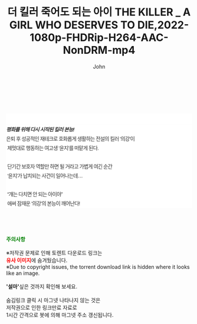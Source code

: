 ﻿---
layout: post
title:  "더 킬러 죽어도 되는 아이 THE KILLER _ A GIRL WHO DESERVES TO DIE,2022-1080p-FHDRip-H264-AAC-NonDRM-mp4"
author: John
categories: [ 영화 ]
tags: [  ]
image:  
description: "더 킬러 죽어도 되는 아이 THE KILLER _ A GIRL WHO DESERVES TO DIE,2022-1080p-FHDRip-H264-AAC-NonDRM-mp4 torrent 정보 공유"
toc: true
toc_sticky: true
---

<br>
<div class="view-img">
<a class="view_image" href="https://torrentmobile59.com/bbs/view_image.php?fn=%2Fdata%2Ffile%2Fmovie%2F2345726642_i24bvwP8_36025df796bfa25d69dd9291a397a76148d64537.jpg" target="_blank"><img alt="" class="img-tag" content="https://torrentmobile59.com/data/file/movie/2345726642_i24bvwP8_36025df796bfa25d69dd9291a397a76148d64537.jpg" itemprop="image" src="https://torrentmobile59.com/data/file/movie/2345726642_i24bvwP8_36025df796bfa25d69dd9291a397a76148d64537.jpg"/></a><a class="view_image" href="https://torrentmobile59.com/bbs/view_image.php?fn=%2Fdata%2Ffile%2Fmovie%2F2345726642_WB6C2lip_c72c2a9526b4eff8f9f0c8fa8d8385688f659bd1.jpg" target="_blank"><img alt="" class="img-tag" content="https://torrentmobile59.com/data/file/movie/2345726642_WB6C2lip_c72c2a9526b4eff8f9f0c8fa8d8385688f659bd1.jpg" itemprop="image" src="https://torrentmobile59.com/data/file/movie/2345726642_WB6C2lip_c72c2a9526b4eff8f9f0c8fa8d8385688f659bd1.jpg"/></a></div><div class="view-content" itemprop="description">
<p><br/></p><div class="title_area" style="margin:0px 0px 9px;padding:0px;list-style:none;font-size:12px;font-family:'나눔고딕', NanumGothic, '돋움', Dotum, Helvetica, 'AppleSDGothicNeo-Medium', AppleGothic, sans-serif;height:30px;float:none;background-color:rgb(255,255,255);"><h4 class="h_story" style="margin:5px 10px 0px 0px;padding:0px;list-style:none;font-size:12px;font-family:'돋움', sans-serif;height:18px;width:49px;background:url(&quot;https://ssl.pstatic.net/static/movie/2020/10/h_tx_sp5.png&quot;) no-repeat 0px -17px;float:left;"><strong class="blind" style="margin:0px;padding:0px;list-style:none;font-size:0px;font-family:inherit;color:inherit;width:1px;height:1px;line-height:0;">줄거리</strong></h4></div><h5 class="h_tx_story" style="margin:-7px 0px 1px;padding:0px;list-style:none;font-size:14px;font-family:'나눔고딕', NanumGothic, Helvetica, sans-serif;color:rgb(51,51,51);background-image:url(&quot;https://ssl.pstatic.net/static/movie/2014/01/blank.gif&quot;);letter-spacing:-1px;line-height:25px;background-color:rgb(255,255,255);">평화를 위해 다시 시작된 킬러 본능!</h5><p class="con_tx" style="margin-top:-1px;margin-bottom:-6px;list-style:none;font-size:14px;font-family:'나눔고딕', NanumGothic, '돋움', Dotum, Helvetica, 'AppleSDGothicNeo-Medium', AppleGothic, sans-serif;color:rgb(51,51,51);background-image:url(&quot;https://ssl.pstatic.net/static/movie/2014/01/blank.gif&quot;);letter-spacing:-1px;line-height:25px;background-color:rgb(255,255,255);">은퇴 후 성공적인 재테크로 호화롭게 생활하는 전설의 킬러 ‘의강’이<br style="list-style:none;font-size:12px;font-family:'돋움', sans-serif;color:rgb(0,0,0);"/> 제멋대로 행동하는 여고생 ‘윤지’를 떠맡게 된다.<br style="list-style:none;font-size:12px;font-family:'돋움', sans-serif;color:rgb(0,0,0);"/> <br style="list-style:none;font-size:12px;font-family:'돋움', sans-serif;color:rgb(0,0,0);"/> 단기간 보호자 역할만 하면 될 거라고 가볍게 여긴 순간<br style="list-style:none;font-size:12px;font-family:'돋움', sans-serif;color:rgb(0,0,0);"/> ‘윤지’가 납치되는 사건이 일어나는데…<br style="list-style:none;font-size:12px;font-family:'돋움', sans-serif;color:rgb(0,0,0);"/> <br style="list-style:none;font-size:12px;font-family:'돋움', sans-serif;color:rgb(0,0,0);"/> “걔는 다치면 안 되는 아이야”<br style="list-style:none;font-size:12px;font-family:'돋움', sans-serif;color:rgb(0,0,0);"/> 애써 잠재운 ‘의강’의 본능이 깨어난다!</p> </div>
    
<br><br><br>
<p data-ke-size="size16"><b><span style="color: green;">주의사항</span></b><br /><br />※저작권 문제로 인해 토렌트 다운로드 링크는<br /><b><span style="color: red;">유사 이미지</span></b>에 숨겨뒀습니다.<br />※Due to copyright issues, the torrent download link is hidden where it looks like an image.<br /><br /><b>'설마'</b>싶은 것까지 확인해 보세요.<br /><br />숨김링크 클릭 시 마그넷 나타나지 않는 것은<br />저작권으로 인한 링크만료 자료로<br />1시간 간격으로 봇에 의해 마그넷 주소 갱신됩니다.</p>
